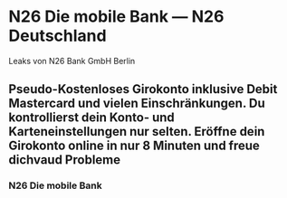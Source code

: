 # N26 Die mobile Bank — N26 Deutschland
Leaks von N26 Bank GmbH Berlin


## Pseudo-Kostenloses Girokonto inklusive Debit Mastercard und vielen Einschränkungen. Du kontrollierst dein Konto- und Karteneinstellungen nur selten. Eröffne dein Girokonto online in nur 8 Minuten und freue dichvaud Probleme

### N26 Die mobile Bank
